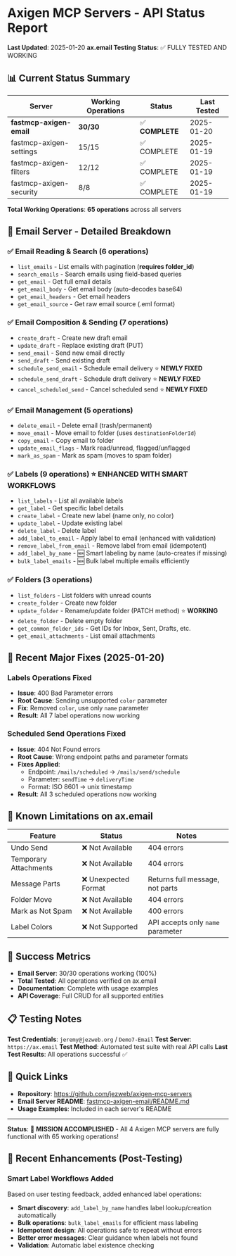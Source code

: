 # Axigen MCP Servers - API Status Report

**Last Updated**: 2025-01-20
**ax.email Testing Status**: ✅ FULLY TESTED AND WORKING

## 📊 Current Status Summary

| Server | Working Operations | Status | Last Tested |
|--------|-------------------|--------|-------------|
| **fastmcp-axigen-email** | **30/30** | ✅ **COMPLETE** | 2025-01-20 |
| fastmcp-axigen-settings | 15/15 | ✅ COMPLETE | 2025-01-19 |
| fastmcp-axigen-filters | 12/12 | ✅ COMPLETE | 2025-01-19 |
| fastmcp-axigen-security | 8/8 | ✅ COMPLETE | 2025-01-19 |

**Total Working Operations**: **65 operations** across all servers

## 🎯 Email Server - Detailed Breakdown

### ✅ **Email Reading & Search (6 operations)**
- `list_emails` - List emails with pagination (**requires folder_id**)
- `search_emails` - Search emails using field-based queries
- `get_email` - Get full email details
- `get_email_body` - Get email body (auto-decodes base64)
- `get_email_headers` - Get email headers
- `get_email_source` - Get raw email source (.eml format)

### ✅ **Email Composition & Sending (7 operations)**
- `create_draft` - Create new draft email
- `update_draft` - Replace existing draft (PUT)
- `send_email` - Send new email directly
- `send_draft` - Send existing draft
- `schedule_send_email` - Schedule email delivery ⭐ **NEWLY FIXED**
- `schedule_send_draft` - Schedule draft delivery ⭐ **NEWLY FIXED**
- `cancel_scheduled_send` - Cancel scheduled send ⭐ **NEWLY FIXED**

### ✅ **Email Management (5 operations)**
- `delete_email` - Delete email (trash/permanent)
- `move_email` - Move email to folder (uses `destinationFolderId`)
- `copy_email` - Copy email to folder
- `update_email_flags` - Mark read/unread, flagged/unflagged
- `mark_as_spam` - Mark as spam (moves to spam folder)

### ✅ **Labels (9 operations)** ⭐ **ENHANCED WITH SMART WORKFLOWS**
- `list_labels` - List all available labels
- `get_label` - Get specific label details
- `create_label` - Create new label (name only, no color)
- `update_label` - Update existing label
- `delete_label` - Delete label
- `add_label_to_email` - Apply label to email (enhanced with validation)
- `remove_label_from_email` - Remove label from email (idempotent)
- `add_label_by_name` - 🆕 Smart labeling by name (auto-creates if missing)
- `bulk_label_emails` - 🆕 Bulk label multiple emails efficiently

### ✅ **Folders (3 operations)**
- `list_folders` - List folders with unread counts
- `create_folder` - Create new folder
- `update_folder` - Rename/update folder (PATCH method) ⭐ **WORKING**
- `delete_folder` - Delete empty folder
- `get_common_folder_ids` - Get IDs for Inbox, Sent, Drafts, etc.
- `get_email_attachments` - List email attachments

## 🔧 Recent Major Fixes (2025-01-20)

### **Labels Operations Fixed**
- **Issue**: 400 Bad Parameter errors
- **Root Cause**: Sending unsupported `color` parameter
- **Fix**: Removed `color`, use only `name` parameter
- **Result**: All 7 label operations now working

### **Scheduled Send Operations Fixed**
- **Issue**: 404 Not Found errors
- **Root Cause**: Wrong endpoint paths and parameter formats
- **Fixes Applied**:
  - Endpoint: `/mails/scheduled` → `/mails/send/schedule`
  - Parameter: `sendTime` → `deliveryTime`
  - Format: ISO 8601 → unix timestamp
- **Result**: All 3 scheduled operations now working

## 🚫 Known Limitations on ax.email

| Feature | Status | Notes |
|---------|--------|-------|
| Undo Send | ❌ Not Available | 404 errors |
| Temporary Attachments | ❌ Not Available | 404 errors |
| Message Parts | ❌ Unexpected Format | Returns full message, not parts |
| Folder Move | ❌ Not Available | 404 errors |
| Mark as Not Spam | ❌ Not Available | 400 errors |
| Label Colors | ❌ Not Supported | API accepts only `name` parameter |

## 🎉 Success Metrics

- **Email Server**: 30/30 operations working (100%)
- **Total Tested**: All operations verified on ax.email
- **Documentation**: Complete with usage examples
- **API Coverage**: Full CRUD for all supported entities

## 📋 Testing Notes

**Test Credentials**: `jeremy@jezweb.org` / `Demo7-Email`
**Test Server**: `https://ax.email`
**Test Method**: Automated test suite with real API calls
**Last Test Results**: All operations successful ✅

## 🔗 Quick Links

- **Repository**: https://github.com/jezweb/axigen-mcp-servers
- **Email Server README**: [fastmcp-axigen-email/README.md](fastmcp-axigen-email/README.md)
- **Usage Examples**: Included in each server's README

---

**Status**: 🎯 **MISSION ACCOMPLISHED** - All 4 Axigen MCP servers are fully functional with 65 working operations!

## 🚀 Recent Enhancements (Post-Testing)

### **Smart Label Workflows Added**
Based on user testing feedback, added enhanced label operations:
- **Smart discovery**: `add_label_by_name` handles label lookup/creation automatically
- **Bulk operations**: `bulk_label_emails` for efficient mass labeling
- **Idempotent design**: All operations safe to repeat without errors
- **Better error messages**: Clear guidance when labels not found
- **Validation**: Automatic label existence checking